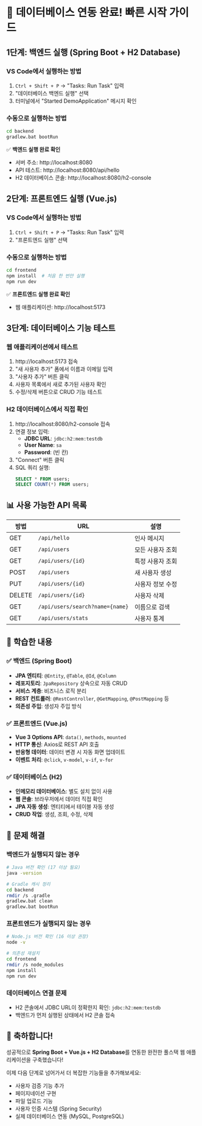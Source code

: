 # 🚀 데이터베이스 연동 완료! 빠른 시작 가이드

## 1단계: 백엔드 실행 (Spring Boot + H2 Database)

### VS Code에서 실행하는 방법
1. `Ctrl + Shift + P` → "Tasks: Run Task" 입력
2. "데이터베이스 백엔드 실행" 선택
3. 터미널에서 "Started DemoApplication" 메시지 확인

### 수동으로 실행하는 방법
```bash
cd backend
gradlew.bat bootRun
```

✅ **백엔드 실행 완료 확인**
- 서버 주소: http://localhost:8080
- API 테스트: http://localhost:8080/api/hello
- H2 데이터베이스 콘솔: http://localhost:8080/h2-console

## 2단계: 프론트엔드 실행 (Vue.js)

### VS Code에서 실행하는 방법
1. `Ctrl + Shift + P` → "Tasks: Run Task" 입력
2. "프론트엔드 실행" 선택

### 수동으로 실행하는 방법
```bash
cd frontend
npm install  # 처음 한 번만 실행
npm run dev
```

✅ **프론트엔드 실행 완료 확인**
- 웹 애플리케이션: http://localhost:5173

## 3단계: 데이터베이스 기능 테스트

### 웹 애플리케이션에서 테스트
1. http://localhost:5173 접속
2. "새 사용자 추가" 폼에서 이름과 이메일 입력
3. "사용자 추가" 버튼 클릭
4. 사용자 목록에서 새로 추가된 사용자 확인
5. 수정/삭제 버튼으로 CRUD 기능 테스트

### H2 데이터베이스에서 직접 확인
1. http://localhost:8080/h2-console 접속
2. 연결 정보 입력:
   - **JDBC URL**: `jdbc:h2:mem:testdb`
   - **User Name**: `sa`
   - **Password**: (빈 칸)
3. "Connect" 버튼 클릭
4. SQL 쿼리 실행:
   ```sql
   SELECT * FROM users;
   SELECT COUNT(*) FROM users;
   ```

## 📊 사용 가능한 API 목록

| 방법 | URL | 설명 |
|------|-----|------|
| GET | `/api/hello` | 인사 메시지 |
| GET | `/api/users` | 모든 사용자 조회 |
| GET | `/api/users/{id}` | 특정 사용자 조회 |
| POST | `/api/users` | 새 사용자 생성 |
| PUT | `/api/users/{id}` | 사용자 정보 수정 |
| DELETE | `/api/users/{id}` | 사용자 삭제 |
| GET | `/api/users/search?name={name}` | 이름으로 검색 |
| GET | `/api/users/stats` | 사용자 통계 |

## 🎯 학습한 내용

### ✅ 백엔드 (Spring Boot)
- **JPA 엔티티**: `@Entity`, `@Table`, `@Id`, `@Column`
- **레포지토리**: `JpaRepository` 상속으로 자동 CRUD
- **서비스 계층**: 비즈니스 로직 분리
- **REST 컨트롤러**: `@RestController`, `@GetMapping`, `@PostMapping` 등
- **의존성 주입**: 생성자 주입 방식

### ✅ 프론트엔드 (Vue.js)
- **Vue 3 Options API**: `data()`, `methods`, `mounted`
- **HTTP 통신**: Axios로 REST API 호출
- **반응형 데이터**: 데이터 변경 시 자동 화면 업데이트
- **이벤트 처리**: `@click`, `v-model`, `v-if`, `v-for`

### ✅ 데이터베이스 (H2)
- **인메모리 데이터베이스**: 별도 설치 없이 사용
- **웹 콘솔**: 브라우저에서 데이터 직접 확인
- **JPA 자동 생성**: 엔티티에서 테이블 자동 생성
- **CRUD 작업**: 생성, 조회, 수정, 삭제

## 🔧 문제 해결

### 백엔드가 실행되지 않는 경우
```bash
# Java 버전 확인 (17 이상 필요)
java -version

# Gradle 캐시 정리
cd backend
rmdir /s .gradle
gradlew.bat clean
gradlew.bat bootRun
```

### 프론트엔드가 실행되지 않는 경우
```bash
# Node.js 버전 확인 (16 이상 권장)
node -v

# 의존성 재설치
cd frontend
rmdir /s node_modules
npm install
npm run dev
```

### 데이터베이스 연결 문제
- H2 콘솔에서 JDBC URL이 정확한지 확인: `jdbc:h2:mem:testdb`
- 백엔드가 먼저 실행된 상태에서 H2 콘솔 접속

## 🎉 축하합니다!

성공적으로 **Spring Boot + Vue.js + H2 Database**를 연동한 완전한 풀스택 웹 애플리케이션을 구축했습니다!

이제 다음 단계로 넘어가서 더 복잡한 기능들을 추가해보세요:
- 사용자 검증 기능 추가
- 페이지네이션 구현
- 파일 업로드 기능
- 사용자 인증 시스템 (Spring Security)
- 실제 데이터베이스 연동 (MySQL, PostgreSQL)
